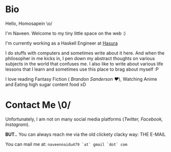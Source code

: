 
# Bio

Hello, Homosapein \o/

I'm Naveen. Welcome to my tiny little space on the web :)


I'm currently working as a Haskell Engineer at [Hasura](https://hasura.io)

I do stuffs with computers and sometimes write about it here. And when the philosopher in me kicks in, I pen down my abstract thoughts on various subjects in the world that confuses me. I also like to write about various life lessons that I learn and sometimes use this place to brag about myself :P

I love reading Fantasy Fiction ( _Brandon Sanderson ❤️_), Watching Anime and Eating high sugar content food xD

# Contact Me \0/

Unfortunately, I am not on many social media platforms (_Twitter, Facebook, Instagram_).

__BUT..__ You can always reach me via the old clickety clacky way: THE E-MAIL

You can mail me at: ```naveennaidu479 `at` gmail `dot` com```

